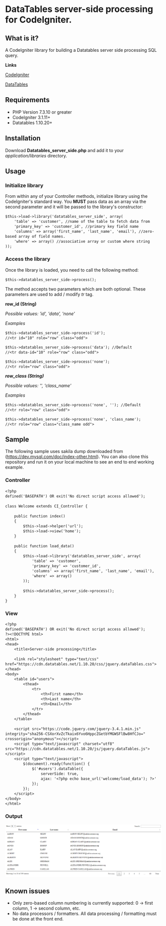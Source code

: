 # DataTables server-side processing for CodeIgniter.
## What is it?
A CodeIgniter library for building a Datatables server side processing SQL query.

**Links**

[CodeIgniter](https://codeigniter.com/)

[DataTables](https://datatables.net/)
## Requirements
- PHP Version 7.3.10 or greater
- CodeIgniter 3.1.11+
- Datatables 1.10.20+
## Installation
Download **Datatables_server_side.php** and add it to your *application/libraries* directory.
## Usage
### Initialize library
From within any of your Controller methods, initialize library using the CodeIgniter's standard way. You **MUST** pass data as an array via the second parameter and it will be passed to the library's constructor:
```
$this->load->library('datatables_server_side', array(
	'table' => 'customer', //name of the table to fetch data from
	'primary_key' => 'customer_id', //primary key field name
	'columns' => array('first_name', 'last_name', 'email'), //zero-based array of field names. 
	'where' => array() //associative array or custom where string
));
```
### Access the library
Once the library is loaded, you need to call the following method:
```
$this->datatables_server_side->process();
``` 
The method accepts two parameters which are both optional. These parameters are used to add / modify *tr* tag.

**row_id (String)**

*Possible values: 'id', 'data', 'none'*

*Examples*
```
$this->datatables_server_side->process('id');
//<tr id="10" role="row" class="odd">
``` 
```
$this->datatables_server_side->process('data'); //Default
//<tr data-id="10" role="row" class="odd">
``` 
```
$this->datatables_server_side->process('none');
//<tr role="row" class="odd">
``` 
***row_class (String)***

*Possible values: '', 'class_name'*

*Examples* 
```
$this->datatables_server_side->process('none', ''); //Default
//<tr role="row" class="odd">
``` 
```
$this->datatables_server_side->process('none', 'class_name');
//<tr role="row" class="class_name odd">
``` 
## Sample
The following sample uses sakila dump downloaded from (https://dev.mysql.com/doc/index-other.html). You can also clone this repository and run it on your local machine to see an end to end working example.
### Controller
```
<?php
defined('BASEPATH') OR exit('No direct script access allowed');

class Welcome extends CI_Controller {

	public function index()
	{
		$this->load->helper('url');
		$this->load->view('home');
	}

	public function load_data()
	{
		$this->load->library('datatables_server_side', array(
			'table' => 'customer',
			'primary_key' => 'customer_id',
			'columns' => array('first_name', 'last_name', 'email'),
			'where' => array()
		));

		$this->datatables_server_side->process();
	}
}
```
### View
```
<?php
defined('BASEPATH') OR exit('No direct script access allowed');
?><!DOCTYPE html>
<html>
<head>
	<title>Server-side processing</title>

	<link rel="stylesheet" type="text/css" href="https://cdn.datatables.net/1.10.20/css/jquery.dataTables.css">
</head>
<body>
	<table id="users">
		<thead>
			<tr>
				<th>First name</th>
				<th>Last name</th>
				<th>Email</th>
			</tr>
		</thead>
	</table>

	<script src="https://code.jquery.com/jquery-3.4.1.min.js" integrity="sha256-CSXorXvZcTkaix6Yvo6HppcZGetbYMGWSFlBw8HfCJo=" crossorigin="anonymous"></script>
	<script type="text/javascript" charset="utf8" src="https://cdn.datatables.net/1.10.20/js/jquery.dataTables.js"></script>
	<script type="text/javascript">
		$(document).ready(function() {
			$('#users').dataTable({
				serverSide: true,
				ajax: '<?php echo base_url('welcome/load_data'); ?>'
			});
		});
	</script>
</body>
</html>
```
### Output
![Sample](/assets/img/sample.png)
## Known issues
* Only zero-based column numbering is currently supported: 0 -> first column, 1 -> second column, etc.
* No data processors / formatters. All data processing / formatting must be done at the front end.